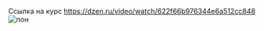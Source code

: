 Ссылка на курс https://dzen.ru/video/watch/622f66b976344e6a512cc848
![пон](https://user-images.githubusercontent.com/113089569/221949147-71c81f5b-358e-4413-ba42-b1d16d9eb5a9.png)

